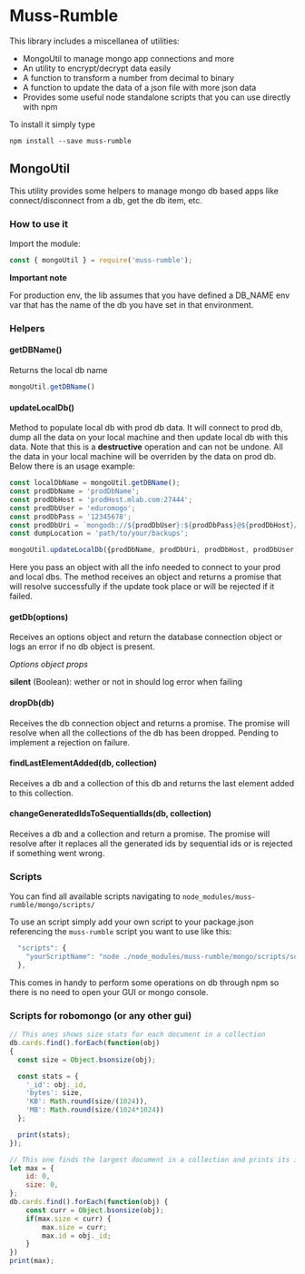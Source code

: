 # Muss-Rumble

This library includes a miscellanea of utilities:

- MongoUtil to manage mongo app connections and more
- An utility to encrypt/decrypt data easily
- A function to transform a number from decimal to binary
- A function to update the data of a json file with more json data
- Provides some useful node standalone scripts that you can use directly with npm

To install it simply type

`npm install --save muss-rumble`

## MongoUtil

This utility provides some helpers to manage mongo db based apps like connect/disconnect from a db, get the db item, etc.


### How to use it

Import the module:

```javascript
const { mongoUtil } = require('muss-rumble');
```

**Important note**

  For production env, the lib assumes that you have defined a DB_NAME env var that has the name of the db you have set in that environment.

### Helpers

#### getDBName()

Returns the local db name

```javascript
mongoUtil.getDBName()
```

#### updateLocalDb()

Method to populate local db with prod db data. It will connect to prod db, dump all the data on your local machine and then update local db with this data. Note that this is a **destructive** operation and can not be undone. All the data in your local machine will be overriden by the data on prod db. Below there is an usage example:

```javascript
const localDbName = mongoUtil.getDBName();
const prodDbName = 'prodDbName';
const prodDbHost = 'prodHost.mlab.com:27444';
const prodDbUser = 'eduromogo';
const prodDbPass = '12345678';
const prodDbUri = `mongodb://${prodDbUser}:${prodDbPass}@${prodDbHost}/${prodDbName}`;
const dumpLocation = 'path/to/your/backups';

mongoUtil.updateLocalDb({prodDbName, prodDbUri, prodDbHost, prodDbUser, prodDbPass, dumpLocation, localDbName})
```

Here you pass an object with all the info needed to connect to your prod and local dbs. The method receives an object and returns a promise that will resolve successfully if the update took place or  will be rejected if it failed.


#### getDb(options)

Receives an options object and return the database connection object or logs an error if no db object is present. 

*Options object props*

**silent** (Boolean): wether or not in should log error when failing


#### dropDb(db)

Receives the db connection object and returns a promise. The promise will resolve when all the collections of the db has been dropped. Pending to implement a rejection on failure.


#### findLastElementAdded(db, collection)

Receives a db and a collection of this db and returns the last element added to this collection.


#### changeGeneratedIdsToSequentialIds(db, collection)

Receives a db and a collection and return a promise. The promise will resolve after it replaces all the generated ids by sequential ids or is rejected if something went wrong.


### Scripts

You can find all available scripts navigating to `node_modules/muss-rumble/mongo/scripts/`  

To use an script simply add your own script to your package.json referencing the `muss-rumble` script you want to use like this:

```js
  "scripts": {
    "yourScriptName": "node ./node_modules/muss-rumble/mongo/scripts/someScriptName.js",
  },
```

This comes in handy to perform some operations on db through npm so there is no need to open your GUI or mongo console.


### Scripts for robomongo (or any other gui)

```js
// This ones shows size stats for each document in a collection
db.cards.find().forEach(function(obj)
{
  const size = Object.bsonsize(obj);

  const stats = {
    '_id': obj._id, 
    'bytes': size, 
    'KB': Math.round(size/(1024)), 
    'MB': Math.round(size/(1024*1024))
  };

  print(stats);
});
```

```js
// This one finds the largest document in a collection and prints its id and size
let max = {
    id: 0,
    size: 0,
};
db.cards.find().forEach(function(obj) {
    const curr = Object.bsonsize(obj); 
    if(max.size < curr) {
        max.size = curr;
        max.id = obj._id;
    } 
})
print(max);
```

